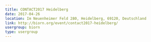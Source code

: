 ```yaml
---
title: CONTACT2017 Heidelberg
date: 2017-04-26
location: Im Neuenheimer Feld 280, Heidelberg, 69120, Deutschland
link: http://biorn.org/event/contact2017-heidelberg/
usergroup: biorn
type: usergroup
---
```

